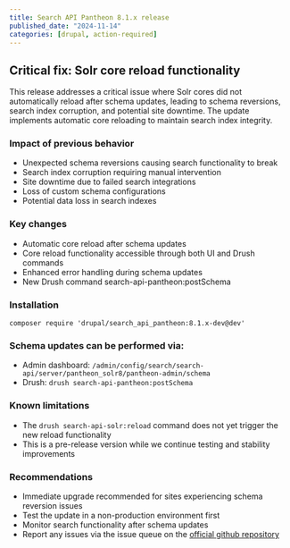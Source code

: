 ```yaml
---
title: Search API Pantheon 8.1.x release
published_date: "2024-11-14"
categories: [drupal, action-required]
---
```


## Critical fix: Solr core reload functionality

This release addresses a critical issue where Solr cores did not automatically reload after schema updates, leading to schema reversions, search index corruption, and potential site downtime. The update implements automatic core reloading to maintain search index integrity.

### Impact of previous behavior

* Unexpected schema reversions causing search functionality to break
* Search index corruption requiring manual intervention
* Site downtime due to failed search integrations
* Loss of custom schema configurations
* Potential data loss in search indexes

### Key changes
* Automatic core reload after schema updates
* Core reload functionality accessible through both UI and Drush commands
* Enhanced error handling during schema updates
* New Drush command search-api-pantheon:postSchema

### Installation

``` shell
composer require 'drupal/search_api_pantheon:8.1.x-dev@dev'
```

### Schema updates can be performed via:
* Admin dashboard: `/admin/config/search/search-api/server/pantheon_solr8/pantheon-admin/schema`
* Drush: `drush search-api-pantheon:postSchema`

### Known limitations

* The `drush search-api-solr:reload` command does not yet trigger the new reload functionality
* This is a pre-release version while we continue testing and stability improvements

### Recommendations

* Immediate upgrade recommended for sites experiencing schema reversion issues
* Test the update in a non-production environment first
* Monitor search functionality after schema updates
* Report any issues via the issue queue on the [official github repository](https://github.com/pantheon-systems/search_api_pantheon/issues)

